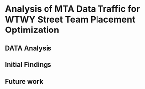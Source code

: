 # Analysis of MTA Data Traffic for WTWY Street Team Placement Optimization


## DATA Analysis

## Initial Findings

## Future work
